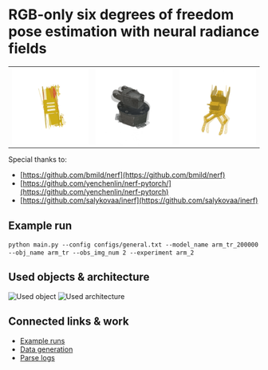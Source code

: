 # RGB-only six degrees of freedom pose estimation with neural radiance fields

<table>
  <tr>
    <td style="width:32%" valign="top"><img src="/assets/imgs/0_afast_i1batch512_TEST.gif"></td>
    <td style="width:32%" valign="top"><img src="/assets/imgs/1_bnfast_i2batch512_TEST.gif"></td>
    <td style="width:32%" valign="top"><img src="/assets/imgs/2_gyfast_i1batch512_TEST.gif"></td>
  </tr>
 </table>

Special thanks to:
- [https://github.com/bmild/nerf](https://github.com/bmild/nerf)
- [https://github.com/yenchenlin/nerf-pytorch/](https://github.com/yenchenlin/nerf-pytorch)
- [https://github.com/salykovaa/inerf](https://github.com/salykovaa/inerf)

## Example run
```
python main.py --config configs/general.txt --model_name arm_tr_200000 --obj_name arm_tr --obs_img_num 2 --experiment arm_2
```

## Used objects & architecture
![Used object](/assets/imgs/tilted_merged_5.png)
![Used architecture](/assets/imgs/full_work_arch_whitebg.png)

## Connected links & work
- [Example runs](https://bit.ly/3yA0N2J)
- [Data generation](https://github.com/nellika/synth-data-generator)
- [Parse logs](https://github.com/nellika/parse-thesis-results)

